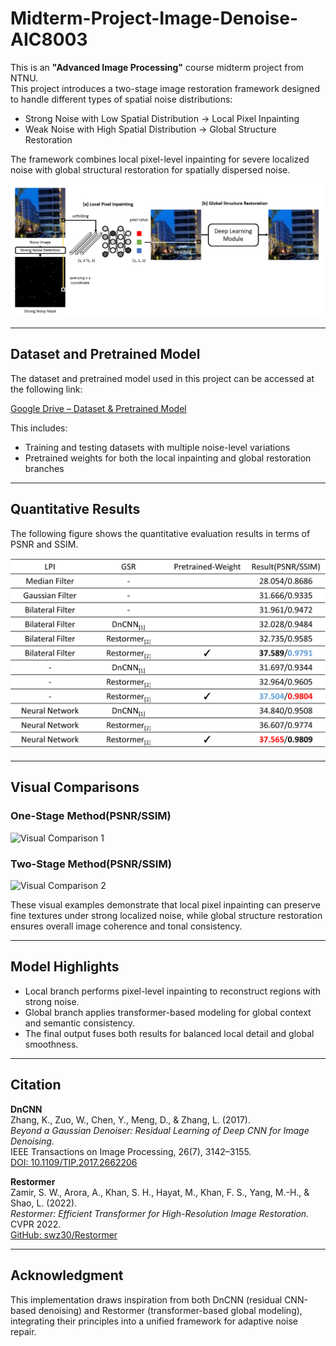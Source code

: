 # Midterm-Project-Image-Denoise-AIC8003

This is an **"Advanced Image Processing"** course midterm project from NTNU.  
This project introduces a two-stage image restoration framework designed to handle different types of spatial noise distributions:

- Strong Noise with Low Spatial Distribution → Local Pixel Inpainting  
- Weak Noise with High Spatial Distribution → Global Structure Restoration  

The framework combines local pixel-level inpainting for severe localized noise with global structural restoration for spatially dispersed noise.

![Model Overview](PPTimages/model-overview_white.png)

---

## Dataset and Pretrained Model

The dataset and pretrained model used in this project can be accessed at the following link:

[Google Drive – Dataset & Pretrained Model](https://drive.google.com/drive/folders/1qT0cmov-WGq1rFBi_g5u35nC3r3asLlU?usp=sharing)

This includes:
- Training and testing datasets with multiple noise-level variations  
- Pretrained weights for both the local inpainting and global restoration branches  

---

## Quantitative Results

The following figure shows the quantitative evaluation results in terms of PSNR and SSIM.

![Quantitative Results](PPTimages/result_white.png)

---

## Visual Comparisons

### One-Stage Method(PSNR/SSIM)
![Visual Comparison 1](PPTimages/v.s._white.png)

### Two-Stage Method(PSNR/SSIM)
![Visual Comparison 2](PPTimages/v.s.2_white.png)

These visual examples demonstrate that local pixel inpainting can preserve fine textures under strong localized noise, while global structure restoration ensures overall image coherence and tonal consistency.

---

## Model Highlights
- Local branch performs pixel-level inpainting to reconstruct regions with strong noise.  
- Global branch applies transformer-based modeling for global context and semantic consistency.  
- The final output fuses both results for balanced local detail and global smoothness.

---

## Citation

**DnCNN**  
Zhang, K., Zuo, W., Chen, Y., Meng, D., & Zhang, L. (2017).  
*Beyond a Gaussian Denoiser: Residual Learning of Deep CNN for Image Denoising.*  
IEEE Transactions on Image Processing, 26(7), 3142–3155.  
[DOI: 10.1109/TIP.2017.2662206](https://doi.org/10.1109/TIP.2017.2662206)

**Restormer**  
Zamir, S. W., Arora, A., Khan, S. H., Hayat, M., Khan, F. S., Yang, M.-H., & Shao, L. (2022).  
*Restormer: Efficient Transformer for High-Resolution Image Restoration.*  
CVPR 2022.  
[GitHub: swz30/Restormer](https://github.com/swz30/Restormer)

---

## Acknowledgment
This implementation draws inspiration from both DnCNN (residual CNN-based denoising) and Restormer (transformer-based global modeling), integrating their principles into a unified framework for adaptive noise repair.
